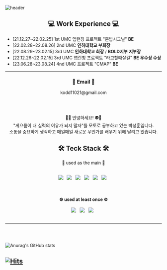 ![header](https://capsule-render.vercel.app/api?type=waving&color=auto&height=300&section=header&text=Park%20SeongHoon&fontSize=90)


<h2 align="center">💻 Work Experience 💻</h2>

* [21.12.27~22.02.25] 1st UMC 앱런칭 프로젝트 "혼밥시그널" **BE**
* [22.02.28~22.08.26] 2nd UMC **인하대학교 부회장**
* [22.08.29~23.02.15] 3rd UMC **인하대학교 회장** / **BOLD지부 지부장**
* [22.12.26~22.02.15] 3rd UMC 앱런칭 프로젝트 "라고할때살걸" **BE 우수상 수상**
* [23.06.28~23.08.24] 4nd UMC 프로젝트 "CMAP" **BE**

---
<h3 align="center">📧 Email 📧</h3>

<div align="center">kodd11021@gmail.com</div>

<div align="center"></div>

<br></br>

<p align="center">
  <div align="center">👾🤖 안녕하세요! 👽👻</div>
  <div align="center">"게으름이 내 실력의 이유가 되지 말자"를 모토로 공부하고 있는 박성훈입니다.</div>
  <div align="center">소통을 중요하게 생각하고 매일매일 새로운 무언가를 배우기 위해 달리고 있습니다.</div>
</p>


<h2 align="center">🛠 Teck Stack 🛠</h2>
<div align="center">👾 used as the main 👾</div>
<br>
<p align="center">
<img src="https://img.shields.io/badge/Spring Boot-6DB33F?style=flat-square&logo=Spring&logoColor=white"/></a> &nbsp
<img src="https://img.shields.io/badge/MySQL-4479A1?style=flat-square&logo=MySQL&logoColor=white"/></a> &nbsp
<img src="https://img.shields.io/badge/Python-3776AB?style=flat-square&logo=Python&logoColor=white"/></a> &nbsp
<img src="https://img.shields.io/badge/Amazon AWS-232F3E?style=flat-square&logo=Amazon%20AWS&logoColor=white"/></a> &nbsp 
<img src="https://img.shields.io/badge/Java-FF7800?style=flat-square&logo=Java&logoColor=white"</a> &nbsp
<img src="https://img.shields.io/badge/Git-F05032?style=flat-square&logo=Git&logoColor=white"/></a> &nbsp 
</p>
</br>

<h4 align="center">⚙️ used at least once ⚙️</h4>
<p align="center">
<img src="https://img.shields.io/badge/Node.js-339933?style=flat-square&logo=Node.js&logoColor=white"/></a> &nbsp
<img src="https://img.shields.io/badge/c++-00599C?style=flat-square&logo=c%2B%2B&logoColor=white"/></a> &nbsp 
<img src="https://img.shields.io/badge/Redis-DC382D?style=flat-square&logo=Redis%2B%2B&logoColor=white"/></a> &nbsp 
<br></br>

---

</p>

<br></br>


![Anurag's GitHub stats](https://github-readme-stats.vercel.app/api?username=seongddiyong&show_icons=true&theme=radical)

[![Hits](https://hits.seeyoufarm.com/api/count/incr/badge.svg?url=https%3A%2F%2Fgithub.com%2Fseongddiyong&count_bg=%2379C83D&title_bg=%23555555&icon=&icon_color=%23E7E7E7&title=hits&edge_flat=false)](https://hits.seeyoufarm.com)
----